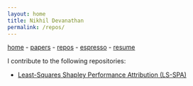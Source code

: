 ```yaml
---
layout: home
title: Nikhil Devanathan
permalink: /repos/
---
```


[home](/) - 
[papers](/papers/) - 
[repos](/repos/) - 
[espresso](/espresso/) - 
[resume](/assets/resume_ndev.pdf)

I contribute to the following repositories:
* [Least-Squares Shapley Performance Attribution (LS-SPA)](https://github.com/cvxgrp/ls-spa/)
